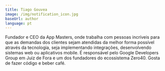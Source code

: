 ```yaml
---
title: Tiago Gouvea
image: /img/notification_icon.jpg
baseUrl: author
language: pt
---
```

Fundador e CEO da App Masters, onde trabalha com pessoas incríveis para que as demandas dos clientes sejam atendidas da melhor forma possível através da tecnologia, seja implementando integrações, desenvolvendo sistemas web ou aplicativos mobile. É responsável pelo Google Developers Group em Juiz de Fora e um dos fundadores do ecossistema Zero40. Gosta de fazer código e beber café.
